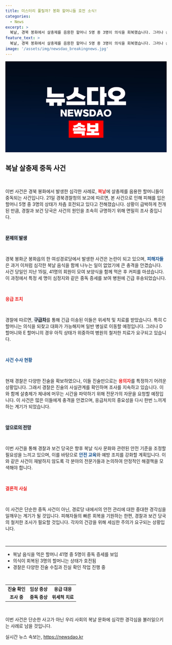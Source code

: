```yaml
---
title: 미스터리 풀릴까? 봉화 할머니들 호전 소식!
categories:
  - News
excerpt: >
  복날, 경북 봉화에서 살충제를 음용한 할머니 5명 중 3명이 의식을 회복했습니다. 그러나 심각한 상태의 할머니도 있어 긴급 조사와 전문가 자문이 진행 중입니다. 사고의 진실을 밝혀낼 수 있을까요? 클릭해서 자세히 알아보세요!
feature_text: >
  복날, 경북 봉화에서 살충제를 음용한 할머니 5명 중 3명이 의식을 회복했습니다. 그러나 심각한 상태의 할머니도 있어 긴급 조사와 전문가 자문이 진행 중입니다. 사고의 진실을 밝혀낼 수 있을까요? 클릭해서 자세히 알아보세요!
image: '/assets/img/newsdao_breakingnews.jpg'
---
```


<p><img src="/assets/img/newsdao_breakingnews.jpg" alt="implanttips 속보" /></p>

<h2 data-ke-size="size26">복날 살충제 중독 사건</h2>

<p data-ke-size="size16">&nbsp;</p>

<p>이번 사건은 경북 봉화에서 발생한 심각한 사례로, <b><span style="color: #ee2323;">복날</span></b>에 살충제를 음용한 할머니들이 중독되는 사건입니다. 21일 경북경찰청의 보고에 따르면, 본 사건으로 인해 피해를 입은 할머니 5명 중 3명의 상태가 차츰 호전되고 있다고 전해졌습니다. 상황이 급박하게 전개된 만큼, 경찰과 보건 당국은 사건의 원인을 조속히 규명하기 위해 면밀히 조사 중입니다.</p>

<p data-ke-size="size16">&nbsp;</p>

<p><b><span style="background-color: #21538527;">문제의 발생</span></b></p>

<p data-ke-size="size16">&nbsp;</p>

<p>경북 봉화군 봉화읍의 한 여성경로당에서 발생한 사건은 논란이 되고 있으며, <b><span style="color: #1a5490;">피해자들</span></b>은 과거 이처럼 심각한 복날 음식을 함께 나누는 일이 없었기에 큰 충격을 안겼습니다. 사건 당일인 지난 15일, 41명의 회원이 모여 보양식을 함께 먹은 후 커피를 마셨습니다. 이 과정에서 특정 세 명이 심정지와 같은 중독 증세를 보여 병원에 긴급 후송되었습니다. </p>

<p data-ke-size="size16">&nbsp;</p>

<p><b><span style="color: #ee2323;">응급 조치</span></b></p>

<p data-ke-size="size16">&nbsp;</p>

<p>경찰에 따르면, <b><span style="background-color: #21538527;">구급차</span></b>를 통해 긴급 이송된 이들은 위세척 및 치료를 받았습니다. 특히 C 할머니는 의식을 되찾고 대화가 가능해지며 일반 병실로 이동할 예정입니다. 그러나 D 할머니와 E 할머니의 경우 아직 상태가 위중하여 병원의 철저한 치료가 요구되고 있습니다. </p>

<p data-ke-size="size16">&nbsp;</p>

<p><b><span style="color: #1a5490;">사건 수사 현황</span></b></p>

<p data-ke-size="size16">&nbsp;</p>

<p>현재 경찰은 다양한 진술을 확보하였으나, 이들 진술만으로는 <b><span style="color: #ee2323;">용의자</span></b>를 특정하기 어려운 상황입니다. 그래서 경찰은 진술의 사실관계를 확인하며 조사를 지속하고 있습니다. 이와 함께 살충제가 체내에 머무는 시간을 파악하기 위해 전문가의 자문을 요청할 예정입니다. 이 사건은 많은 이들에게 충격을 안겼으며, 응급처치의 중요성을 다시 한번 느끼게 하는 계기가 되었습니다. </p>

<p data-ke-size="size16">&nbsp;</p>

<p><b><span style="background-color: #21538527;">앞으로의 전망</span></b></p>

<p data-ke-size="size16">&nbsp;</p>

<p>이번 사건을 통해 경찰과 보건 당국은 향후 복날 식사 문화와 관련된 안전 기준을 조정할 필요성을 느끼고 있으며, 이를 바탕으로 <b><span style="color: #1a5490;">안전 교육</span></b>와 예방 조치를 강화할 계획입니다. 이와 같은 사건이 재발하지 않도록 각 분야의 전문가들과 논의하여 안정적인 해결책을 모색해야 합니다. </p>

<p data-ke-size="size16">&nbsp;</p>

<p><b><span style="color: #ee2323;">결론적 사실</span></b></p>

<p data-ke-size="size16">&nbsp;</p>

<p>이 사건은 단순한 중독 사건이 아닌, 경로당 내에서의 안전 관리에 대한 중대한 경각심을 일깨우는 계기가 될 것입니다. 피해자들의 빠른 회복을 기원하는 한편, 경찰과 보건 당국의 철저한 조사가 필요할 것입니다. 각자의 건강을 위해 세심한 주의가 요구되는 상황입니다. </p>

<p data-ke-size="size16">&nbsp;</p>

<hr>

<ul>
<li>복날 음식을 먹은 할머니 41명 중 5명이 중독 증세를 보임</li>
<li>의식이 회복된 3명의 할머니는 상태가 호전됨</li>
<li>경찰은 다양한 진술 수집과 진실 확인 작업 진행 중</li>
</ul>

<p data-ke-size="size16">&nbsp;</p>

<table style="width:100%">
<tr>
<td style="text-align: center; height: 17px;"><b>진술 확인</b></td>
<td style="text-align: center; height: 17px;"><b>임상 증상</b></td>
<td style="text-align: center; height: 17px;"><b>응급 대응</b></td>
</tr>
<tr>
<td style="text-align: center; height: 17px;"><b>조사 중</b></td>
<td style="text-align: center; height: 17px;"><b>중독 증상</b></td>
<td style="text-align: center; height: 17px;"><b>위세척 치료</b></td>
</tr>
</table>

<p data-ke-size="size16">&nbsp;</p>

<p>이번 사건은 단순한 사고가 아닌 우리 사회의 복날 문화에 심각한 경각심을 불러일으키는 사례로 남을 것입니다.</p>
실시간 뉴스 속보는, <a href="https://newsdao.kr" rel="dofollow">https://newsdao.kr</a>


